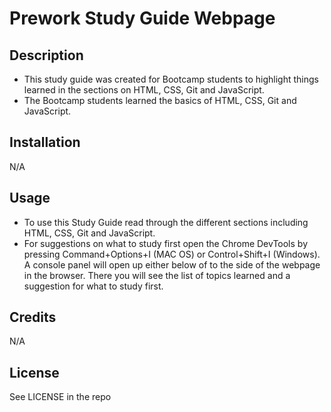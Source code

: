 # Prework Study Guide Webpage


## Description

- This study guide was created for Bootcamp students to highlight things learned in the sections on HTML, CSS, Git and JavaScript.
- The Bootcamp students learned the basics of HTML, CSS, Git and JavaScript.


## Installation

N/A

## Usage

- To use this Study Guide read through the different sections including HTML, CSS, Git and JavaScript.
- For suggestions on what to study first open the Chrome DevTools by pressing Command+Options+I (MAC OS) or Control+Shift+I (Windows). A console panel will open up either below of to the side of the webpage in the browser.  There you will see the list of topics learned and a suggestion for what to study first.



## Credits

N/A

## License

See LICENSE in the repo


